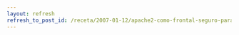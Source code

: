 ```yaml
---
layout: refresh
refresh_to_post_id: /receta/2007-01-12/apache2-como-frontal-seguro-para-zope-plone
---
```

